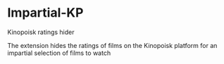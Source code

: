 # Impartial-KP

Kinopoisk ratings hider

The extension hides the ratings of films on the Kinopoisk platform for an impartial selection of films to watch
